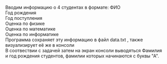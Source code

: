 Вводим информацию о 4 студентах в формате: ФИО\
Год рождения\
Год поступления\
Оценка по физике\
Оценка по математике\
Оценка по информатике \
Программа сохраняет эту информацию в файл data.txt , также визуализирует её же в консоли\
В соотвествии с задачей затем на экран консоли выводяться Фамилия и год рождения студентов, фамилии которых начинаются с буквы "А".
